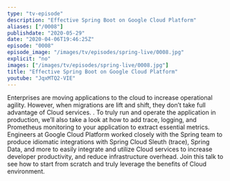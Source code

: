 ```yaml
---
type: "tv-episode"
description: "Effective Spring Boot on Google Cloud Platform"
aliases: ["/0008"]
publishdate: "2020-05-29"
date: "2020-04-06T19:46:25Z"
episode: "0008"
episode_image: "/images/tv/episodes/spring-live/0008.jpg"
explicit: "no"
images: ["/images/tv/episodes/spring-live/0008.jpg"]
title: "Effective Spring Boot on Google Cloud Platform"
youtube: "JqxMTQ2-VIE"
---
```


Enterprises are moving applications to the cloud to increase operational agility. However, when migrations are lift and shift, they don’t take full advantage of Cloud services. . To truly run and operate the application in production, we’ll also take a look at how to add trace, logging, and Prometheus monitoring to your application to extract essential metrics. Engineers at Google Cloud Platform worked closely with the Spring team to produce idiomatic integrations with Spring Cloud Sleuth (trace), Spring Data, and more to easily integrate and utilize Cloud services to increase developer productivity, and reduce infrastructure overhead. Join this talk to see how to start from scratch and truly leverage the benefits of Cloud environment.

